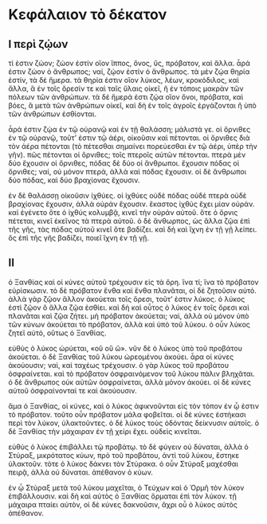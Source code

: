 # Κεφάλαιον τὸ δέκατον

## I περὶ ζῴων

τί ἐστιν ζώον; ζώον ἐστίν οἵον ἵππος, ὄνος, ὕς, πρόβατον, καὶ ἄλλα. ἆρά ἐστιν ζώον ὁ ἄνθρωπος; ναί, ζῴον ἐστίν ὁ ἄνθρωπος. τὰ μὲν ζῴα θηρία ἐστίν, τὰ δὲ ἥμερα. τὰ θηρία ἐστιν οἵον λύκος, λέων, κροκόδιλος, καὶ ἄλλα, ἃ ἐν τοῖς ὄρεσίν τε καὶ ταῖς ὕλαις οἱκεῖ, ἢ ἐν τόποις μακρὰν τῶν πόλεων τῶν ἀνθρώπων. τὰ δὲ ἥμερά ἐστι ζῴα οἵον ὄνοι, πρόβατα, καὶ βόες, ἃ μετὰ τῶν ἀνθρώπων οἰκεῖ, καὶ δὴ ἐν τοῖς ἀγροῖς ἐργάζονται ἢ ὑπὸ τῶν ἀνθρώπων ἐσθίονται.

ἆρά ἐστιν ζῴα ἐν τῷ οὐρανῷ καὶ ἐν τῇ θαλάσση; μάλιστά γε. οἱ ὄρνιθες ἐν τῷ οὐρανῷ, τοῦτ’ ἐστιν τῷ ἀέρι, οἰκοῦσιν καὶ πέτονται. οἱ ὄρνιθες διὰ τὸν ἀέρα πέτονται (τὸ πέτεσθαι σημαίνει πορεύεσθαι ἐν τῷ ἀέρι, ὑπὲρ τὴν γῆν). πῶς πέτονται οἱ ὄρνιθες; τοῖς πτεροῖς αὐτῶν πέτονται. πτερὰ μὲν δύο ἔχουσιν οἱ ὄρνιθες, πόδας δὲ δύο οἱ ἄνθρωποι. ἔχουσιν πόδας οἱ ὄρνιθες; ναί, οὐ μόνον πτερά, ἀλλὰ καὶ πόδας ἔχουσιν. οἱ δὲ ἄνθρωποι δύο πόδας, καὶ δύο βραχίονας ἔχουσιν.

ἐν δὲ θαλάσσῃ οἰκοῦσιν ἰχθύες. οἱ ἰχθύες οὐδὲ πόδας οὐδὲ πτερὰ οὐδὲ βραχίονας ἔχουσιν, ἀλλὰ οὐράν ἔχουσιν. ἕκαστος ἰχθύς ἔχει μίαν οὐράν. καὶ ἐγένετο ὅτε ὁ ἰχθύς κολυμβᾷ, κινεῖ τὴν οὐράν αὐτοῦ. ὅτε ὁ ὄρνις πέτεται, κινεῖ ἐκεῖνος τὰ πτερὰ αὐτοῦ. ὁ δὲ ἄνθωρπος, ὡς ἄλλα ζῷα ἐπὶ τῆς γῆς, τὰς πόδας αὐτοῦ κινεῖ ὅτε βαδίζει. καὶ δὴ καὶ ἴχνη ἐν τῇ γῇ λείπει. ὃς ἐπὶ τῆς γῆς βαδίζει, ποιεῖ ἴχνη ἐν τῇ γῇ.

## II

ὁ Ξανθίας καὶ οἱ κύνες αὐτοῦ τρέχουσιν εἰς τὰ ὄρη. ἵνα τί; ἵνα τὸ πρόβατον εὑρίσκωσιν. τὸ δὲ πρόβατον ἔνθα καὶ ἔνθα πλανᾶται, οἱ δὲ ζητοῦσιν αὐτό. ἀλλὰ γὰρ ζῷον ἄλλον ἀκούεται τοῖς ὄρεσι, τοῦτ’ ἐστιν λύκος. ὁ λύκος ἐστὶ ζῷον ὃ ἄλλα ζῷα ἐσθίει. καὶ δὴ καὶ οὗτος ὁ λύκος ἐν τοῖς ὄρεσι καὶ πλανᾶται καὶ ζῷα ζήτει. μὴ πρόβατον ἀκούεται; ναὶ, ἀλλὰ οὐ μόνον ὑπὸ τῶν κύνων ἀκούεται τὸ πρόβατον, ἀλλὰ καὶ ὑπὸ τοῦ λύκου. ὁ οὖν λύκος ζητεῖ αὐτό, οὕτως ὁ Ξανθίας.

εὐθὺς ὁ λύκος ὠρύεται, «οὒ οὒ ὤ». νῦν δὲ ὁ λύκος ὑπὸ τοῦ προβάτου ἀκούεται. ὁ δὲ Ξανθίας τοῦ λύκου ὠρεομένου ἀκούει. ἆρα οἱ κύνες ἀκούουσιν; ναὶ, καὶ ταχέως τρέχουσιν. ὁ γὰρ λύκος τοῦ προβάτου ὀσφραίνεται. καὶ τὸ πρόβατον ὀσφραινόμενον τοῦ λύκου πάλιν βληχᾶται. ὁ δὲ ἄνθρωπος οὐκ αὐτῶν ὀσφραίνεται, ἀλλὰ μόνον ἀκούει. οἱ δὲ κύνες αὐτοῦ ὀσφραίνονταί τε καὶ ἀκούουσιν.

ἅμα ὁ Ξανθίας, οἱ κύνες, καὶ ὁ λύκος ἀφικνοῦνται εἰς τὸν τόπον ἐν ᾧ ἐστιν τὸ πρόβατον. τοῦτο οὖν πρόβατον μάλα φοβεῖται. οἱ δὲ κύνες ἑστήκασι περὶ τὸν λύκον, ὑλακτοῦντες. ὁ δὲ λύκος τοὺς ὀδόντας δείκνυσιν αὐτοῖς. ὁ δὲ Ξανθίας τὴν μάχαιραν ἐν τῇ χείρι ἔχει. οὐδεὶς κινεῖται.

εὐθὺς ὁ λύκος ἐπιβάλλει τῷ προβάτῳ. τὸ δὲ φύγειν οὐ δύναται, ἀλλὰ ὁ Στύραξ, μικρότατος κύων, πρὸ τοῦ προβάτου, ἀντὶ τοῦ λύκου, ἕστηκε ὑλακτοῦν. τὸτε ὁ λύκος δάκνει τὸν Στύρακα. ὁ οὖν Στύραξ μαχέσθαι πειρᾷ, ἀλλὰ οὐ δύναται. ἀπέθανον ὁ κύων.

ἐν ᾧ Στύραξ μετὰ τοῦ λύκου μαχεῖται, ὁ Τεύχων καὶ ὁ Ὁρμῆ τὸν λύκον ἐπιβάλλουσιν. καὶ δὴ καὶ αὐτὸς ὁ Ξανθίας ὅρμαται ἐπὶ τὸν λύκον. τῇ μάχαιρα πταίει αὐτὸν, οἱ δὲ κύνες δακνοῦσιν, ἄχρι οὗ ὁ λύκος αὐτὸς ἀπέθανον.
